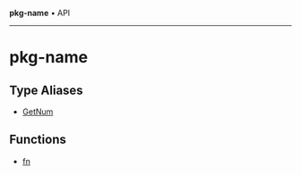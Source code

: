 **pkg-name** • API

***

# pkg-name

## Type Aliases

- [GetNum](type-aliases/GetNum.md)

## Functions

- [fn](functions/fn.md)
